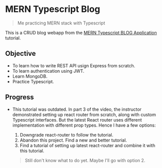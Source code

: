 # MERN Typescript Blog

> Me practicing MERN stack with Typescript

This is a CRUD blog webapp from the [MERN Typescript BLOG Application](https://www.youtube.com/playlist?list=PLdSnLYEzOTtqWFNLg7M8iwhOBROHKXWIp) tutorial.

## Objective

- To learn how to write REST API usign Express from scratch.
- To learn authentication using JWT.
- Learn MongoDB.
- Practice Typescript.

## Progress

- This tutorial was outdated. In part 3 of the video, the instructor demonstrated setting up react router from scratch, along with custom Typescript interfaces. But the latest React router uses different implementation with different prop types. Hence I have a few options:

  1. Downgrade react-router to follow the tutorial.
  2. Abandon this project. Find a new and better tutorial.
  3. Find a tutorial of setting up latest react-router and combine it with this tutorial.

  > Still don't know what to do yet. Maybe I'll go with option 2.
